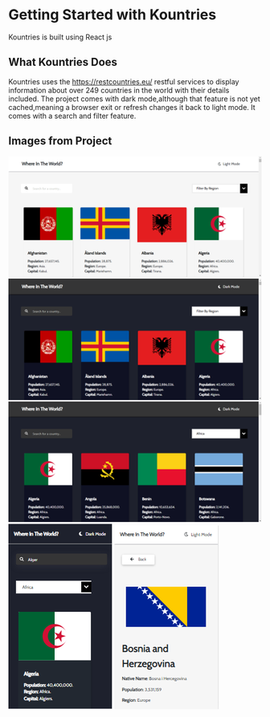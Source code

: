 # Getting Started with Kountries

Kountries is built using React js

## What Kountries Does

Kountries uses the https://restcountries.eu/ restful services to display information about over 249 countries in the world with their details included.
The project comes with dark mode,although that feature is not yet cached,meaning a browser exit or refresh changes it back to light mode. It comes with a search and filter feature.

## Images from Project

![Desktop view 1](./src/images/desktop1.png)
![Desktop view 2](./src/images/desktop2.png)
![Desktop view 3](./src/images/desktop3.png)
![mobile view 1](./src/images/mobile.png)
![mobile view 2](./src/images/mobile2.png)
